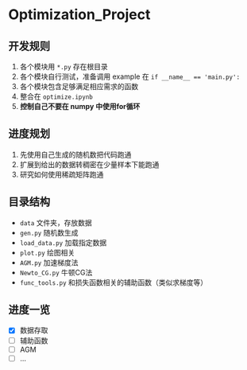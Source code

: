 # Optimization_Project

## 开发规则
1. 各个模块用 `*.py` 存在根目录
2. 各个模块自行测试，准备调用 example 在 `if __name__ == 'main.py':`
3. 各个模块包含足够满足相应需求的函数
4. 整合在 `optimize.ipynb`
5. **控制自己不要在 numpy 中使用for循环**

## 进度规划
1. 先使用自己生成的随机数把代码跑通
2. 扩展到给出的数据转稠密在少量样本下能跑通
3. 研究如何使用稀疏矩阵跑通

## 目录结构
- `data` 文件夹，存放数据
- `gen.py` 随机数生成
- `load_data.py` 加载指定数据
- `plot.py` 绘图相关
- `AGM.py` 加速梯度法
- `Newto_CG.py` 牛顿CG法
- `func_tools.py` 和损失函数相关的辅助函数（类似求梯度等）

## 进度一览
- [x] 数据存取
- [ ] 辅助函数
- [ ] AGM
- [ ] ...